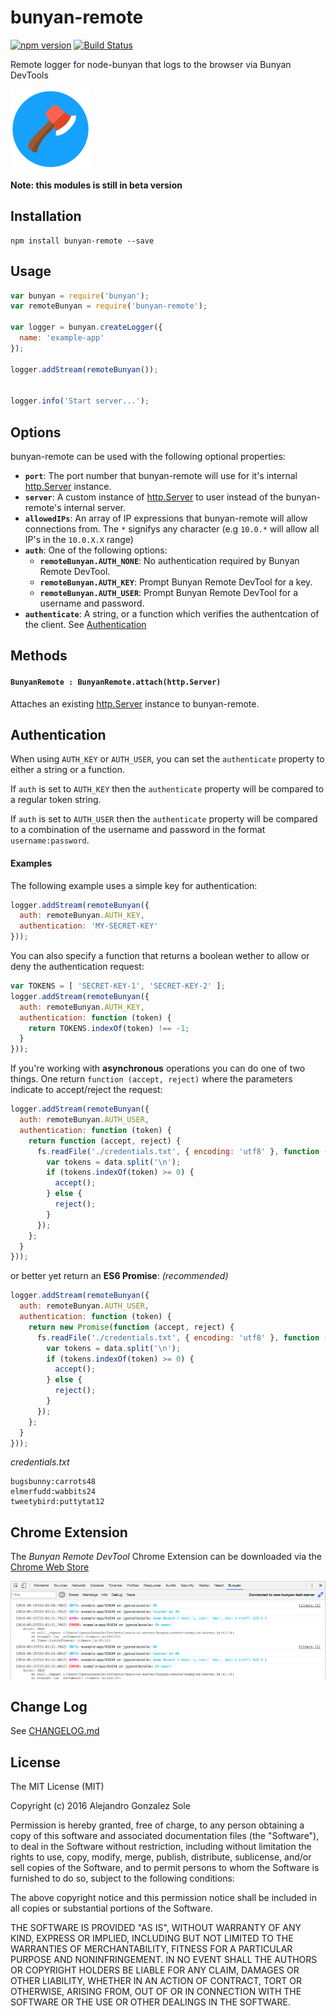 # bunyan-remote

[![npm version](https://badge.fury.io/js/bunyan-remote.svg)](https://badge.fury.io/js/bunyan-remote)
[![Build Status](https://travis-ci.org/guatedude2/bunyan-remote.svg?branch=master)](https://travis-ci.org/guatedude2/bunyan-remote)

Remote logger for node-bunyan that logs to the browser via Bunyan DevTools

![Bunyan Logo](https://raw.githubusercontent.com/guatedude2/bunyan-remote/master/chrome-extension/images/icon128.png)


**Note: this modules is still in beta version**

## Installation

```
npm install bunyan-remote --save
```

## Usage

```javascript
var bunyan = require('bunyan');
var remoteBunyan = require('bunyan-remote');

var logger = bunyan.createLogger({
  name: 'example-app'
});

logger.addStream(remoteBunyan());


logger.info('Start server...');

```

## Options

bunyan-remote can be used with the following optional properties:

* __`port`__: The port number that bunyan-remote will use for it's internal [http.Server](https://nodejs.org/api/http.html#http_class_http_server) instance.
* __`server`__: A custom instance of [http.Server](https://nodejs.org/api/http.html#http_class_http_server) to user instead of the bunyan-remote's internal server.
* __`allowedIPs`__: An array of IP expressions that bunyan-remote will allow connections from. The `*` signifys any character (e.g `10.0.*` will allow all IP's in the `10.0.X.X` range)
* __`auth`__: One of the following options:
  * __`remoteBunyan.AUTH_NONE`__: No authentication required by Bunyan Remote DevTool.
  * __`remoteBunyan.AUTH_KEY`__: Prompt Bunyan Remote DevTool for a key.
  * __`remoteBunyan.AUTH_USER`__: Prompt Bunyan Remote DevTool for a username and password.
* __`authenticate`__: A string, or a function which verifies the authentcation of the client. See [Authentication](#Authentication)


## Methods

#### `BunyanRemote : BunyanRemote.attach(http.Server)`

Attaches an existing [http.Server](https://nodejs.org/api/http.html#http_class_http_server) instance to bunyan-remote.

## Authentication

When using `AUTH_KEY` or `AUTH_USER`, you can set the `authenticate` property to either a string or a function.

If `auth` is set to `AUTH_KEY` then the `authenticate` property will be compared to a regular token string.

If `auth` is set to `AUTH_USER` then the `authenticate` property will be compared to a combination of the username and password in the format `username:password`.

#### Examples

The following example uses a simple key for authentication:

```javascript
logger.addStream(remoteBunyan({
  auth: remoteBunyan.AUTH_KEY,
  authentication: 'MY-SECRET-KEY'
}));
```

You can also specify a function that returns a boolean wether to allow or deny the authentication request:

```javascript
var TOKENS = [ 'SECRET-KEY-1', 'SECRET-KEY-2' ];
logger.addStream(remoteBunyan({
  auth: remoteBunyan.AUTH_KEY,
  authentication: function (token) {
    return TOKENS.indexOf(token) !== -1;
  }
}));
```

If you're working with **asynchronous** operations you can do one of two things. One return `function (accept, reject)` where the parameters indicate to accept/reject the request:

```javascript
logger.addStream(remoteBunyan({
  auth: remoteBunyan.AUTH_USER,
  authentication: function (token) {
    return function (accept, reject) {
      fs.readFile('./credentials.txt', { encoding: 'utf8' }, function (data) {
        var tokens = data.split('\n');
        if (tokens.indexOf(token) >= 0) {
          accept();
        } else {
          reject();
        }
      });
    };
  }
}));
```
or better yet return an **ES6 Promise**: *(recommended)*

```javascript
logger.addStream(remoteBunyan({
  auth: remoteBunyan.AUTH_USER,
  authentication: function (token) {
    return new Promise(function (accept, reject) {
      fs.readFile('./credentials.txt', { encoding: 'utf8' }, function (data) {
        var tokens = data.split('\n');
        if (tokens.indexOf(token) >= 0) {
          accept();
        } else {
          reject();
        }
      });
    };
  }
}));
```
*credentials.txt*

```
bugsbunny:carrots48
elmerfudd:wabbits24
tweetybird:puttytat12
```

## Chrome Extension

The *Bunyan Remote DevTool* Chrome Extension can be downloaded via the [Chrome Web Store](https://chrome.google.com/webstore/detail/bunyan-remote-devtool/njijbgiagjigbbdickepciiejglbcein)

![Bunyan Remote DevTool](https://raw.githubusercontent.com/guatedude2/bunyan-remote/master/logo/screenshot.jpg)

## Change Log

See [CHANGELOG.md](https://github.com/guatedude2/bunyan-remote/blob/master/CHANGELOG.md)

## License

The MIT License (MIT)

Copyright (c) 2016 Alejandro Gonzalez Sole

Permission is hereby granted, free of charge, to any person obtaining a copy
of this software and associated documentation files (the "Software"), to deal
in the Software without restriction, including without limitation the rights
to use, copy, modify, merge, publish, distribute, sublicense, and/or sell
copies of the Software, and to permit persons to whom the Software is
furnished to do so, subject to the following conditions:

The above copyright notice and this permission notice shall be included in all
copies or substantial portions of the Software.

THE SOFTWARE IS PROVIDED "AS IS", WITHOUT WARRANTY OF ANY KIND, EXPRESS OR
IMPLIED, INCLUDING BUT NOT LIMITED TO THE WARRANTIES OF MERCHANTABILITY,
FITNESS FOR A PARTICULAR PURPOSE AND NONINFRINGEMENT. IN NO EVENT SHALL THE
AUTHORS OR COPYRIGHT HOLDERS BE LIABLE FOR ANY CLAIM, DAMAGES OR OTHER
LIABILITY, WHETHER IN AN ACTION OF CONTRACT, TORT OR OTHERWISE, ARISING FROM,
OUT OF OR IN CONNECTION WITH THE SOFTWARE OR THE USE OR OTHER DEALINGS IN THE
SOFTWARE.

